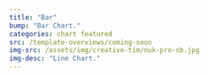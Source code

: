 ```yaml
---
title: "Bar"
bump: "Bar Chart."
categories: chart featured
src: /template-overviews/coming-soon
img-src: /assets/img/creative-tim/nuk-pro-sb.jpg
img-desc: "Line Chart."
---
```

